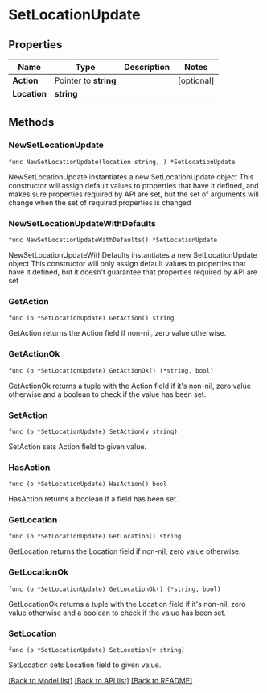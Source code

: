 # SetLocationUpdate

## Properties

Name | Type | Description | Notes
------------ | ------------- | ------------- | -------------
**Action** | Pointer to **string** |  | [optional] 
**Location** | **string** |  | 

## Methods

### NewSetLocationUpdate

`func NewSetLocationUpdate(location string, ) *SetLocationUpdate`

NewSetLocationUpdate instantiates a new SetLocationUpdate object
This constructor will assign default values to properties that have it defined,
and makes sure properties required by API are set, but the set of arguments
will change when the set of required properties is changed

### NewSetLocationUpdateWithDefaults

`func NewSetLocationUpdateWithDefaults() *SetLocationUpdate`

NewSetLocationUpdateWithDefaults instantiates a new SetLocationUpdate object
This constructor will only assign default values to properties that have it defined,
but it doesn't guarantee that properties required by API are set

### GetAction

`func (o *SetLocationUpdate) GetAction() string`

GetAction returns the Action field if non-nil, zero value otherwise.

### GetActionOk

`func (o *SetLocationUpdate) GetActionOk() (*string, bool)`

GetActionOk returns a tuple with the Action field if it's non-nil, zero value otherwise
and a boolean to check if the value has been set.

### SetAction

`func (o *SetLocationUpdate) SetAction(v string)`

SetAction sets Action field to given value.

### HasAction

`func (o *SetLocationUpdate) HasAction() bool`

HasAction returns a boolean if a field has been set.

### GetLocation

`func (o *SetLocationUpdate) GetLocation() string`

GetLocation returns the Location field if non-nil, zero value otherwise.

### GetLocationOk

`func (o *SetLocationUpdate) GetLocationOk() (*string, bool)`

GetLocationOk returns a tuple with the Location field if it's non-nil, zero value otherwise
and a boolean to check if the value has been set.

### SetLocation

`func (o *SetLocationUpdate) SetLocation(v string)`

SetLocation sets Location field to given value.



[[Back to Model list]](../README.md#documentation-for-models) [[Back to API list]](../README.md#documentation-for-api-endpoints) [[Back to README]](../README.md)


